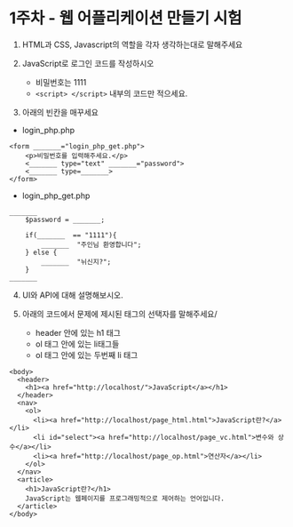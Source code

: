 # 1주차 - 웹 어플리케이션 만들기 시험

1. HTML과 CSS, Javascript의 역할을 각자 생각하는대로 말해주세요

2. JavaScript로 로그인 코드를 작성하시오
    - 비밀번호는 1111
    - ```<script> </script>``` 내부의 코드만 적으세요.

3. 아래의 빈칸을 매꾸세요
- login_php.php
```
<form _______="login_php_get.php">
    <p>비밀번호를 입력해주세요.</p>
    <_______ type="text" _______="password">
    <_______ type=_______>
</form>
```
- login_php_get.php
```
_______
    $password = _______;
    
    if(_______  == "1111"){
        _______  "주인님 환영합니다";
    } else {
        _______  "뉘신지?";
    }
_______ 
```

4. UI와 API에 대해 설명해보시오.

5. 아래의 코드에서 문제에 제시된 태그의 선택자를 말해주세요/
    - header 안에 있는 h1 태그
    - ol 태그 안에 있는 li태그들
    - ol 태그 안에 있는 두번째 li 태그
```
<body>
  <header>
    <h1><a href="http://localhost/">JavaScript</a></h1>
  </header>
  <nav>
    <ol>
      <li><a href="http://localhost/page_html.html">JavaScript란?</a></li>
      <li id="select"><a href="http://localhost/page_vc.html">변수와 상수</a></li>
      <li><a href="http://localhost/page_op.html">연산자</a></li>
    </ol>
  </nav>
  <article>
    <h1>JavaScript란?</h1>
    JavaScript는 웹페이지를 프로그래밍적으로 제어하는 언어입니다.
  </article>
</body>
```